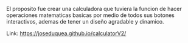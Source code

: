 El proposito fue crear una calculadora que tuviera la funcion de hacer operaciones matematicas basicas por medio de todos sus botones interactivos, ademas de tener un diseño agradable y dinamico. 

Link:  https://joseduquea.github.io/calculatorV2/
